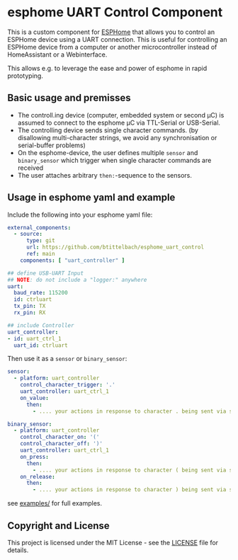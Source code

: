 # esphome UART Control Component

This is a custom component for [ESPHome](https://esphome.io/) that allows you to control an ESPHome device using a UART connection. This is useful for controlling an ESPHome device from a computer or another microcontroller instead of HomeAssistant or a Webinterface.

This allows e.g. to leverage the ease and power of esphome in rapid prototyping.

## Basic usage and premisses

- The controll.ing device (computer, embedded system or second μC) is assumed to connect to the esphome μC via TTL-Serial or USB-Serial.
- The controlling device sends single character commands. (by disallowing multi-character strings, we avoid any synchronisation or serial-buffer problems)
- On the esphome-device, the user defines multiple `sensor` and `binary_sensor` which trigger when single character commands are received
- The user attaches arbitrary `then:`-sequence to the sensors.

## Usage in esphome yaml and example

Include the following into your esphome yaml file:


```yaml
external_components:
  - source:
      type: git
      url: https://github.com/btittelbach/esphome_uart_control
      ref: main
    components: [ "uart_controller" ]

## define USB-UART Input
## NOTE: do not include a "logger:" anywhere
uart:
  baud_rate: 115200
  id: ctrluart
  tx_pin: TX
  rx_pin: RX

## include Controller
uart_controller:
- id: uart_ctrl_1
  uart_id: ctrluart

```

Then use it as a `sensor` or `binary_sensor`:

```yaml
sensor:
  - platform: uart_controller
    control_character_trigger: '.'
    uart_controller: uart_ctrl_1
    on_value:
      then:
        - .... your actions in response to character . being sent via serial

binary_sensor:
  - platform: uart_controller
    control_character_on: '('
    control_character_off: ')'
    uart_controller: uart_ctrl_1
    on_press:
      then:
		- .... your actions in response to character ( being sent via serial
    on_release:
      then:
		- .... your actions in response to character ) being sent via serial
```

see [examples/](./examples/) for full examples.

## Copyright and License

This project is licensed under the MIT License - see the [LICENSE](LICENSE.txt) file for details.

